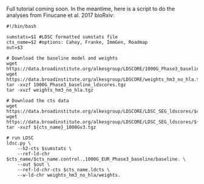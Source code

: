 Full tutorial coming soon. In the meantime, here is a script to do the analyses from Finucane et al. 2017 bioRxiv:

    #!/bin/bash
    
    sumstats=$1 #LDSC formatted sumstats file
    cts_name=$2 #options: Cahoy, Franke, ImmGen, Roadmap
    out=$3
    
    # Download the baseline model and weights
    wget https://data.broadinstitute.org/alkesgroup/LDSCORE/1000G_Phase3_baseline_ldscores.tgz
    wget https://data.broadinstitute.org/alkesgroup/LDSCORE/weights_hm3_no_hla.tgz
    tar -xvzf 1000G_Phase3_baseline_ldscores.tgz
    tar -xvzf weights_hm3_no_hla.tgz
    
    # Download the cts data
    wget https://data.broadinstitute.org/alkesgroup/LDSCORE/LDSC_SEG_ldscores/$cts_name.ldcts
    wget https://data.broadinstitute.org/alkesgroup/LDSCORE/LDSC_SEG_ldscores/${cts_name}_1000Gv3.tgz
    tar -xvzf ${cts_name}_1000Gv3.tgz
    
    # run LDSC
    ldsc.py \
        --h2-cts $sumstats \
        --ref-ld-chr $cts_name/$cts_name.control.,1000G_EUR_Phase3_baseline/baseline. \
        --out $out \
        --ref-ld-chr-cts $cts_name.ldcts \
        --w-ld-chr weights_hm3_no_hla/weights.